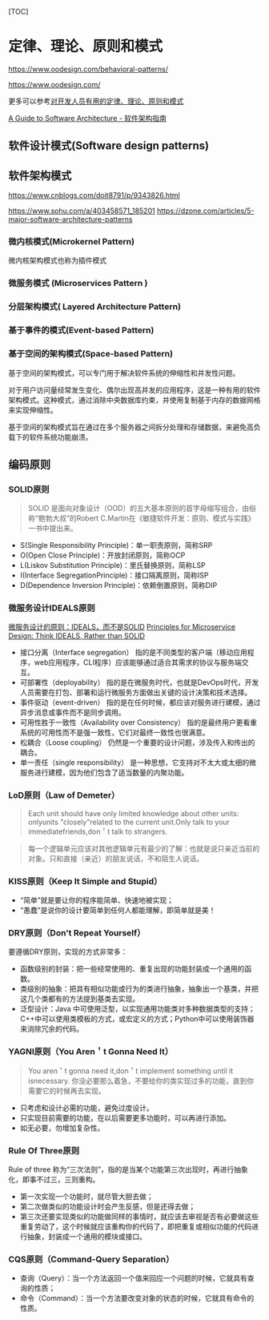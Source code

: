 <!--toc-->
[TOC]
# 定律、理论、原则和模式
https://www.oodesign.com/behavioral-patterns/

https://www.oodesign.com/

更多可以参考[对开发人员有用的定律、理论、原则和模式](https://github.com/nusr/hacker-laws-zh)

[A Guide to Software Architecture - 软件架构指南](https://raghumb.gitbooks.io/a-guide-to-software-architecture/content/)

## 软件设计模式(Software design patterns)



## 软件架构模式
https://www.cnblogs.com/doit8791/p/9343826.html

https://www.sohu.com/a/403458571_185201
https://dzone.com/articles/5-major-software-architecture-patterns
### 微内核模式(Microkernel Pattern)
微内核架构模式也称为插件模式

### 微服务模式 (Microservices Pattern )
### 分层架构模式( Layered Architecture Pattern)
### 基于事件的模式(Event-based Pattern)

### 基于空间的架构模式(Space-based Pattern)
基于空间的架构模式，可以专门用于解决软件系统的伸缩性和并发性问题。

对于用户访问量经常发生变化、偶尔出现高并发的应用程序，这是一种有用的软件架构模式。这种模式，通过消除中央数据库约束，并使用复制基于内存的数据网格来实现伸缩性。

基于空间的架构模式旨在通过在多个服务器之间拆分处理和存储数据，来避免高负载下的软件系统功能崩溃。


## 编码原则

### SOLID原则
> SOLID 是面向对象设计（OOD）的五大基本原则的首字母缩写组合，由俗称“鲍勃大叔”的Robert C.Martin在《敏捷软件开发：原则、模式与实践》一书中提出来。

- S(Single Responsibility Principle)：单一职责原则，简称SRP
- O(Open Close Principle)：开放封闭原则，简称OCP
- L(Liskov Substitution Principle)：里氏替换原则，简称LSP
- I(Interface SegregationPrinciple)：接口隔离原则，简称ISP
- D(Dependence Inversion Principle)：依赖倒置原则，简称DIP

### 微服务设计IDEALS原则

[微服务设计的原则：IDEALS，而不是SOLID](https://www.toutiao.com/i6871251586476147212)
[Principles for Microservice Design: Think IDEALS, Rather than SOLID](https://www.infoq.com/articles/microservices-design-ideals/)

- 接口分离（Interface segregation）
    指的是不同类型的客户端（移动应用程序，web应用程序，CLI程序）应该能够通过适合其需求的协议与服务端交互。
- 可部署性（deployability）
    指的是在微服务时代，也就是DevOps时代，开发人员需要在打包、部署和运行微服务方面做出关键的设计决策和技术选择。
- 事件驱动（event-driven）
    指的是在任何时候，都应该对服务进行建模，通过异步消息或事件而不是同步调用。
- 可用性胜于一致性（Availability over Consistency）
    指的是最终用户更看重系统的可用性而不是强一致性，它们对最终一致性也很满意。
- 松耦合（Loose coupling）
    仍然是一个重要的设计问题，涉及传入和传出的耦合。
- 单一责任（single responsibility）
    是一种思想，它支持对不太大或太细的微服务进行建模，因为他们包含了适当数量的内聚功能。

### LoD原则（Law of Demeter）
> Each unit should have only limited knowledge about other units: onlyunits "closely"related to the current unit.Only talk to your immediatefriends,don＇t talk to strangers.

> 每一个逻辑单元应该对其他逻辑单元有最少的了解：也就是说只亲近当前的对象。只和直接（亲近）的朋友说话，不和陌生人说话。

### KISS原则（Keep It Simple and Stupid）
- “简单”就是要让你的程序能简单、快速地被实现；
- “愚蠢”是说你的设计要简单到任何人都能理解，即简单就是美！

### DRY原则（Don't Repeat Yourself）
要遵循DRY原则，实现的方式非常多：

- 函数级别的封装：把一些经常使用的、重复出现的功能封装成一个通用的函数。
- 类级别的抽象：把具有相似功能或行为的类进行抽象，抽象出一个基类，并把这几个类都有的方法提到基类去实现。
- 泛型设计：Java 中可使用泛型，以实现通用功能类对多种数据类型的支持；C++中可以使用类模板的方式，或宏定义的方式；Python中可以使用装饰器来消除冗余的代码。

### YAGNI原则（You Aren＇t Gonna Need It）
> You aren＇t gonna need it,don＇t implement something until it isnecessary.
> 你没必要那么着急，不要给你的类实现过多的功能，直到你需要它的时候再去实现。

- 只考虑和设计必需的功能，避免过度设计。
- 只实现目前需要的功能，在以后需要更多功能时，可以再进行添加。
- 如无必要，勿增加复杂性。


### Rule Of Three原则

Rule of three 称为“三次法则”，指的是当某个功能第三次出现时，再进行抽象化，即事不过三，三则重构。

- 第一次实现一个功能时，就尽管大胆去做；
- 第二次做类似的功能设计时会产生反感，但是还得去做；
- 第三次还要实现类似的功能做同样的事情时，就应该去审视是否有必要做这些重复劳动了，这个时候就应该重构你的代码了，即把重复或相似功能的代码进行抽象，封装成一个通用的模块或接口。

### CQS原则（Command-Query Separation）

- 查询（Query）：当一个方法返回一个值来回应一个问题的时候，它就具有查询的性质；
- 命令（Command）：当一个方法要改变对象的状态的时候，它就具有命令的性质。